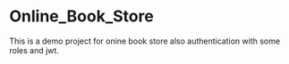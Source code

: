 # Online_Book_Store
This is a demo project for onine book store also authentication with some roles and jwt.
